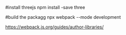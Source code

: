 #install threejs
npm install -save three

#build the packagg
npx webpack --mode development


https://webpack.js.org/guides/author-libraries/